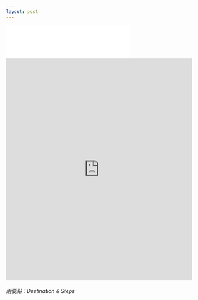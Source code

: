 ```yaml
---
layout: post
---
```


<!--![beeline](images/nav_img/beeline/logo.png)-->
<iframe style="background:#FFFFFF,webkit-border-radius:35px" width="335" height="90" src="images/nav_img/beeline/logo.png" frameborder="0"></iframe>

<!--<iframe width="560" height="315" src="https://www.youtube.com/embed/11xgbRLFP0o?start=18" frameborder="0"  allowfullscreen></iframe>-->
<iframe width="100%" height="600" src="https://beeline.co" frameborder="0"></iframe>

###### 兩要點：Destination & Steps

<!--
    0. logo
    1. panel
    2. features
    3. installation
    4. app view
    -->